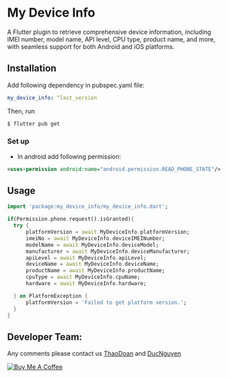 
# My Device Info

A Flutter plugin to retrieve comprehensive device information, including IMEI number, model name, API level, CPU type, product name, and more, with seamless support for both Android and iOS platforms.

## Installation

Add following dependency in pubspec.yaml file:

```yaml
my_device_info: ^last_version
```
Then, run

```bash
$ flutter pub get 
```
### Set up
- In android add following permission:
```xml
<uses-permission android:name="android.permission.READ_PHONE_STATE"/>
```
## Usage

```dart
import 'package:my_device_info/my_device_info.dart';

if(Permission.phone.request().isGranted){
  try {
      platformVersion = await MyDeviceInfo.platformVersion;
      imeiNo = await MyDeviceInfo.deviceIMEINumber;
      modelName = await MyDeviceInfo.deviceModel;
      manufacturer = await MyDeviceInfo.deviceManufacturer;
      apiLevel = await MyDeviceInfo.apiLevel;
      deviceName = await MyDeviceInfo.deviceName;
      productName = await MyDeviceInfo.productName;
      cpuType = await MyDeviceInfo.cpuName;
      hardware = await MyDeviceInfo.hardware;

  } on PlatformException {
      platformVersion = 'Failed to get platform version.';
  }
}

```




## Developer Team:
Any comments please contact us [ThaoDoan](https://github.com/mia140602) and [DucNguyen](https://github.com/ngmduc2012)


[![Buy Me A Coffee](https://cdn.buymeacoffee.com/buttons/v2/default-orange.png)](https://buymeacoffee.com/ducmng12g)
